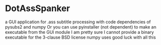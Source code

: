 # DotAssSpanker
 a GUI application for .ass subtitle processing with code dependencies of pysubs2 and numpy 
 Or you can use pyinstaller (not dependent) to make an executable from the GUI module 
 I am pretty sure I cannot provide a binary executable for the 3-clause BSD license numpy uses 
 good luck with all this 

